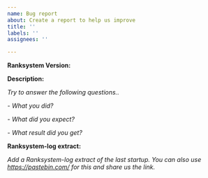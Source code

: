 ```yaml
---
name: Bug report
about: Create a report to help us improve
title: ''
labels: ''
assignees: ''

---
```


**Ranksystem Version:**

**Description:**

_Try to answer the following questions.._

_- What you did?_

_- What did you expect?_

_- What result did you get?_


**Ranksystem-log extract:**

_Add a Ranksystem-log extract of the last startup._
_You can also use https://pastebin.com/ for this and share us the link._
